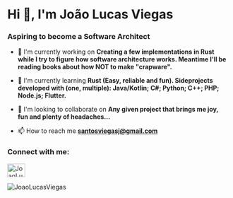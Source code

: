 # Hi 👋, I'm João Lucas Viegas

### Aspiring to become a Software Architect

- 🔭 I'm currently working on **Creating a few implementations in Rust while I try to figure how software architecture works. Meantime I'll be reading books about how NOT to make "crapware".**

- 🌱 I'm currently learning **Rust (Easy, reliable and fun). Sideprojects developed with (one, multiple): Java/Kotlin; C#; Python; C++; PHP; Node.js; Flutter.**

- 👯 I'm looking to collaborate on **Any given project that brings me joy, fun and plenty of headaches...**

- 📫 How to reach me **santosviegasj@gmail.com**

<h3 align="left">Connect with me:</h3>
<p align="left">
<a href="https://github.com/JoaoLucasViegas" target="blank"><img align="center" src="https://raw.githubusercontent.com/rahuldkjain/github-profile-readme-generator/master/src/images/icons/Social/github.svg" alt="JoaoLucasViegas" height="30" width="40" /></a>
</p>

<p><img align="left" src="https://github-readme-stats.vercel.app/api/top-langs?username=JoaoLucasViegas&show_icons=true&locale=en&layout=compact&theme=tokyonight" alt="JoaoLucasViegas" /></p>
